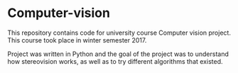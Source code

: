 # Computer-vision
This repository contains code for university course Computer vision project.<br/>
This course took place in winter semester 2017. <br/>

Project was written in Python and the goal of the project was to understand how stereovision works, as well as to try different algorithms that existed.
